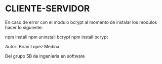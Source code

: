# CLIENTE-SERVIDOR

En caso de error con el modulo bcrypt al momento de instalar los modulos hacer lo siguiente:

npm install
npm uninstall bcrypt
npm install bcrypt

Autor:
Brian Lopez Medina

Del grupo 5B de ingenieria en software


